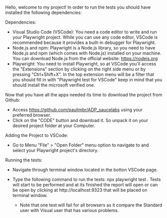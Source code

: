 Hello, welcome to my project!
In order to run the tests you should have installed the following dependencies:

Dependencies:
- Visual Studio Code (VSCode): You need a code editor to write and run your Playwright project. While you can use any code editor, VSCode is recommended because it provides a built-in debugger for Playwright.
- Node.js and npm: Playwright is a Node.js library, so you need to have Node.js and npm (which comes with Node.js) installed on your machine. You can download Node.js from the official website: https://nodejs.org
- Playwright: You need to install Playwright, so at VSCode you'll access the "Extensions" section by clicking on the right side menu or by pressing "Ctrl+Shift+X". In the top extension menu will be a filter that you should fill in with "Playwright test for VSCode" keep in mind that you should install the microsoft verified one.

Now that you have all the apps needed its time to download the project from Github:
- Access https://github.com/paulimbr/ADP_saucelabs using your preferred browser.
- Click on the "CODE" button and download it. So unpack it on your desired project folder at your Computer.

Adding the Project to VSCode:
- Go to Menu "File" > "Open Folder" menu option to navigate to and select your Playwright project's directory.

Running the tests:
- Navigate through terminal window located in the botton VSCode page.
- Type the following command to run the tests: npx playwright test <hit enter>. Tests will start to be performed and at its finished the report will open or can be open by clicking at http://localhost:9323 that will be placed on terminal window.

  * Note that one test will fail for all browsers as it compare the Standard user with Visual user that has various problems.
